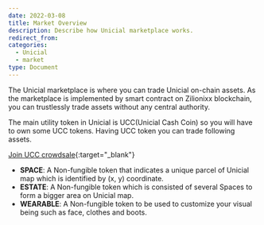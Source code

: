 ```yaml
---
date: 2022-03-08
title: Market Overview
description: Describe how Unicial marketplace works.
redirect_from:
categories:
  - Unicial
  - market
type: Document
---
```


The Unicial marketplace is where you can trade Unicial on-chain assets.
As the marketplace is implemented by smart contract on Zilionixx blockchain, you can trustlessly trade assets without any central authority.

The main utility token in Unicial is UCC(Unicial Cash Coin) so you will have to own some UCC tokens.
Having UCC token you can trade following assets.

[Join UCC crowdsale](https://start.unicial.org){:target="\_blank"}

- **SPACE**: A Non-fungible token that indicates a unique parcel of Unicial map which is identified by (x, y) coordinate.
- **ESTATE**: A Non-fungible token which is consisted of several Spaces to form a bigger area on Unicial map.
- **WEARABLE**: A Non-fungible token to be used to customize your visual being such as face, clothes and boots.

